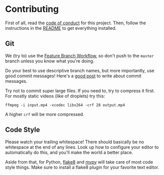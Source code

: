 
# Contributing

First of all, read the [code of conduct][cc] for this project.
Then, follow the instructions in the [README][readme] to get everything installed.

## Git

We (try to) use the [Feature Branch Workflow][feat-branch], so don't push to the
`master` branch unless you know what you're doing.

Do your best to use descriptive branch names, but more importantly, use good
commit messages!
Here's a [good post][commit] to write about commit messages.

Try not to commit super large files. If you need to, try to compress it first.
For mostly static videos (like of droplets) try this:
```shell
ffmpeg -i input.mp4 -vcodec libx264 -crf 28 output.mp4
```
A higher `crf` will be more compressed.

## Code Style

Please watch your trailing whitespace! There should basically be no whitespace
at the end of any lines. Look up how to configure your editor to automatically
do this, and you'll make the world a better place.

Aside from that, for Python, [flake8][] and [mypy][] will take care of most code
style things. Make sure to install a flake8 plugin for your favorite text
editor.

[cc]: CODE_OF_CONDUCT.md
[readme]: README.md
[flake8]: http://flake8.pycqa.org/en/latest/
[mypy]: http://mypy-lang.org/
[commit]: https://chris.beams.io/posts/git-commit/
[feat-branch]: https://www.atlassian.com/git/tutorials/comparing-workflows#feature-branch-workflow

